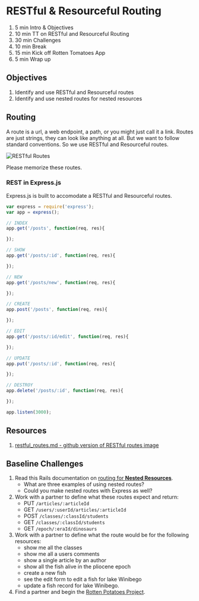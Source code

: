 # RESTful & Resourceful Routing

1. 5 min Intro & Objectives
1. 10 min TT on RESTful and Resourceful Routing
1. 30 min Challenges
1. 10 min Break
1. 15 min Kick off Rotten Tomatoes App
1. 5 min Wrap up

## Objectives

1. Identify and use RESTful and Resourceful routes
1. Identify and use nested routes for nested resources

## Routing

A route is a url, a web endpoint, a path, or you might just call it a link. Routes are just strings, they can look like anything at all. But we want to follow standard conventions. So we use RESTful and Resourceful routes.

![RESTful Routes](assets/RESTful-routes.png)

Please memorize these routes.

### REST in Express.js

Express.js is built to accomodate a RESTful and Resourceful routes.

```js
var express = require('express');
var app = express();

// INDEX
app.get('/posts', function(req, res){

});

// SHOW
app.get('/posts/:id', function(req, res){

});

// NEW
app.get('/posts/new', function(req, res){

});

// CREATE
app.post('/posts', function(req, res){

});

// EDIT
app.get('/posts/:id/edit', function(req, res){

});

// UPDATE
app.put('/posts/:id', function(req, res){

});

// DESTROY
app.delete('/posts/:id', function(req, res){

});

app.listen(3000);
```

## Resources

1. [restful_routes.md - github version of RESTful routes image](https://gist.github.com/alexpchin/09939db6f81d654af06b)

## Baseline Challenges

1. Read this Rails documentation on [routing for **Nested Resources**](http://guides.rubyonrails.org/routing.html#nested-resources).
    - What are three examples of using nested routes?
    - Could you make nested routes with Express as well?
1. Work with a partner to define what these routes expect and return:
    - PUT `/articles/:articleId`
    - GET `/users/:userId/articles/:articleId`
    - POST `/classes/:classId/students`
    - GET `/classes/:classId/students`
    - GET `/epoch/:eraId/dinosaurs`
1. Work with a partner to define what the route would be for the following resources:
    - show me all the classes
    - show me all a users comments
    - show a single article by an author
    - show all the fish alive in the pliocene epoch
    - create a new fish
    - see the edit form to edit a fish for lake Winibego
    - update a fish record for lake Winibego.
1. Find a partner and begin the [Rotten Potatoes Project](https://www.makeschool.com/online-courses/tutorials/rotten-potatoes-movie-reviews-with-express-js/bootstrap-an-express-project).
